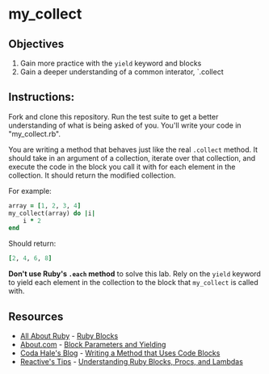 # my_collect

## Objectives

1. Gain more practice with the `yield` keyword and blocks
2. Gain a deeper understanding of a common interator, `.collect


## Instructions: 

Fork and clone this repository. Run the test suite to get a better understanding of what is being asked of you. You'll write your code in "my_collect.rb". 

You are writing a method that behaves just like the real `.collect` method. It should take in an argument of a collection, iterate over that collection, and execute the code in the block you call it with for each element in the collection. It should return the modified collection. 

For example: 

```ruby
array = [1, 2, 3, 4]
my_collect(array) do |i|
	i * 2
end
```

Should return: 

```ruby
[2, 4, 6, 8]
```

**Don't use Ruby's `.each` method** to solve this lab. Rely on the `yield` keyword to yield each element in the collection to the block that `my_collect` is called with. 


## Resources
* [All About Ruby](http://allaboutruby.wordpress.com/) - [Ruby Blocks](http://allaboutruby.wordpress.com/2006/01/20/ruby-blocks-101/)
* [About.com](http://ruby.about.com/) - [Block Parameters and Yielding](http://ruby.about.com/od/beginningruby/a/Block-Parameters-And-Yielding.htm)
* [Coda Hale's Blog](http://blog.codahale.com/2005/11/24/a-ruby-howto-writing-a-method-that-uses-code-blocks/) - [Writing a Method that Uses Code Blocks](http://blog.codahale.com/2005/11/24/a-ruby-howto-writing-a-method-that-uses-code-blocks/)
* [Reactive's Tips](http://www.reactive.io/tips/) - [Understanding Ruby Blocks, Procs, and Lambdas](http://www.reactive.io/tips/2008/12/21/understanding-ruby-blocks-procs-and-lambdas/)
